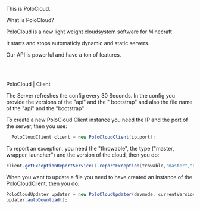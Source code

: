 This is PoloCloud.

What is PoloCloud?

PoloCloud is a new light weight cloudsystem software for Minecraft

It starts and stops automaticly dynamic and static servers.

Our API is powerful and have a ton of features.

<br>
<br>

PoloCloud | Client

The Server refreshes the config every 30 Seconds. In the config you provide the versions of the "api" and the "
bootstrap" and also the file name of the "api" and the "bootstrap"

To create a new PoloCloud Client instance you need the IP and the port of the server, then you use:

```java
  PoloCloudClient client = new PoloCloudClient(ip,port);
```

To report an exception, you need the "throwable", the type ("master, wrapper, launcher") and the version of the cloud,
then you do:

```java
client.getExceptionReportService().reportException(trowable,"master","0.2");
```

When you want to update a file you need to have created an instance of the PoloCloudClient, then you do:

```java
PoloCloudUpdater updater = new PoloCloudUpdater(devmode, currentVersion, type("boostrap", "api"), targetFile(new File("boostrap.jar"));
updater.autoDownload();
```
